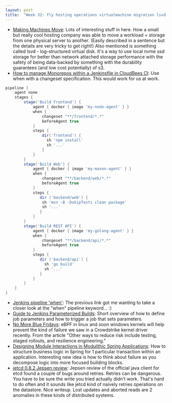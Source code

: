 ```yaml
---
layout: post
title:  "Week 32: fly hosting operations virtualmachine migration lsvd, jenkins pipelines when monorepos groovy, jenkins job parameters, ebpf, spring modules business logic layout planning"
---
```


* [Making Machines Move](https://fly.io/blog/machine-migrations/): Lots of interesting stuff in here. How a small but really cool hosting company was able to move a workload + storage from one physical server to another. (Easily described in a sentence but the details are very tricky to get right!) Also mentioned is something called lsvd - log-structured virtual disk. It's a way to use local nvme ssd storage for better than network attached storage performance with the safety of being data-backed by something with the durability guarantees (and low cost potentially) of s3.
* [How to manage Monorepos within a Jenkinsfile in CloudBees CI](https://docs.cloudbees.com/docs/cloudbees-ci-kb/latest/client-and-managed-controllers/how-to-build-monorepos-in-cloudbees-ci): Use when with a changeset specification. This would work for us at work.

```groovy
pipeline {
    agent none
    stages {
        stage('Build Frontend') {
            agent { docker { image 'my-node-agent' } }
            when {
                changeset "**/frontend/*.*"
                beforeAgent true
            }
            steps {
                dir('frontend') {
                  sh 'npm install'
                  sh '...'
                }
            }
        }
        stage('Build Web') {
            agent { docker { image 'my-maven-agent' } }
            when {
                changeset "**/backend/web/*.*"
                beforeAgent true
            }
            steps {
               dir ('backend/web') {
                sh 'mvn -B -DskipTests clean package'
                sh '...'
               }
            }
        }
        stage('Build REST API') {
            agent { docker { image 'my-golang-agent' } }
            when {
                changeset "**/backend/api/*.*"
                beforeAgent true
            }
            steps {
               dir ('backend/api') {
                 sh 'go build'
                 sh '...'
               }
            }
        }
    }
}
```

* [Jenkins pipeline 'when'](https://www.jenkins.io/doc/book/pipeline/syntax/#when): The previous link got me wanting to take a closer look at the "when" pipeline keyword... :)
* [Guide to Jenkins Parameterized Builds](https://www.baeldung.com/ops/jenkins-parameterized-builds): Short overview of how to define job parameters and how to trigger a job that sets parameters.
* [No More Blue Fridays](https://www.brendangregg.com/blog/2024-07-22/no-more-blue-fridays.html): eBPF in linux and soon windows kernels will help prevent the kind of failure we saw in a Crowdstrike kernel driver recently. From the article "Other ways to reduce risk include testing, staged rollouts, and resilience engineering."
* [Designing Module Interactions in Modulithic Spring Applications](https://speakerdeck.com/olivergierke/it-takes-two-to-tango-designing-module-interactions-in-modulithic-spring-applications): How to structure business logic in Spring for 1 particular transaction within an application. Interesting new idea is how to think about failure as you decompose logic into more focused building blocks.
* [jetcd 0.8.2 Jepsen review](https://jepsen.io/analyses/jetcd-0.8.2): Jepsen review of the official java client for etcd found a couple of bugs around retries. Retries can be dangerous. You have to be sure the write you tried actually didn't work. That's hard to do often and it sounds like jetcd kind of naively retries operations on the datastore. Nice writeup. Lost updates and aborted reads are 2 anomalies in these kinds of distributed systems.